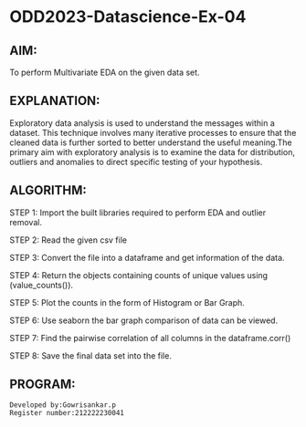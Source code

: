 # ODD2023-Datascience-Ex-04
## AIM:
To perform Multivariate EDA on the given data set. 

## EXPLANATION:
Exploratory data analysis is used to understand the messages within a dataset. This technique involves many iterative processes to ensure that the cleaned data is further sorted to better understand the useful meaning.The primary aim with exploratory analysis is to examine the data for distribution, outliers and anomalies to direct specific testing of your hypothesis.

## ALGORITHM:
STEP 1:
Import the built libraries required to perform EDA and outlier removal.

STEP 2:
Read the given csv file

STEP 3:
Convert the file into a dataframe and get information of the data.

STEP 4:
Return the objects containing counts of unique values using (value_counts()).

STEP 5:
Plot the counts in the form of Histogram or Bar Graph.

STEP 6:
Use seaborn the bar graph comparison of data can be viewed.

STEP 7:
Find the pairwise correlation of all columns in the dataframe.corr()

STEP 8:
Save the final data set into the file.

## PROGRAM:
```
Developed by:Gowrisankar.p
Register number:212222230041
```
